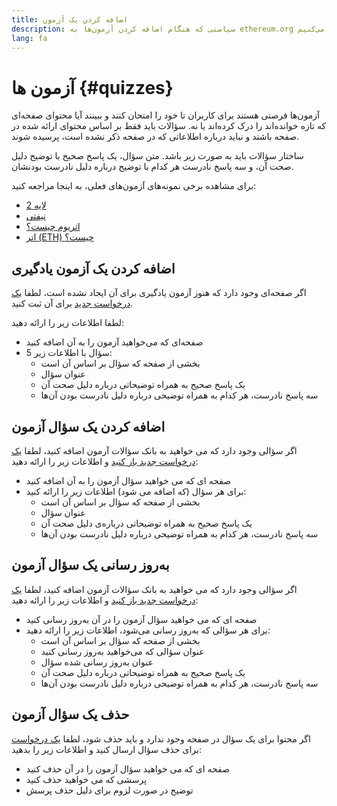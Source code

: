 ```yaml
---
title: اضافه کردن یک آزمون
description: سیاستی که هنگام اضافه کردن آزمون‌ها به ethereum.org استفاده می‌کنیم
lang: fa
---
```


# آزمون ها {#quizzes}

آزمون‌ها فرصتی هستند برای کاربران تا خود را امتحان کنند و ببینند آیا محتوای صفحه‌ای که تازه خوانده‌اند را درک کرده‌اند یا نه. سؤالات باید فقط بر اساس محتوای ارائه شده در صفحه باشند و نباید درباره اطلاعاتی که در صفحه ذکر نشده است، پرسیده شوند.

ساختار سؤالات باید به صورت زیر باشد. متن سؤال، یک پاسخ صحیح با توضیح دلیل صحت آن، و سه پاسخ نادرست هر کدام با توضیح درباره دلیل نادرست بودنشان.

برای مشاهده برخی نمونه‌های آزمون‌های فعلی، به اینجا مراجعه کنید:

- [لایه 2](/layer-2)
- [نیفتی](/nft/)
- [اتریوم چیست؟](/what-is-ethereum/)
- [اتر (ETH) چیست؟](/eth/)

## اضافه کردن یک آزمون یادگیری

اگر صفحه‌ای وجود دارد که هنوز آزمون یادگیری برای آن ایجاد نشده است، لطفا [یک درخواست جدید](https://github.com/ethereum/ethereum-org-website/issues/new?assignees=&labels=&template=suggest_quiz.yaml) برای آن ثبت کنید.

لطفا اطلاعات زیر را ارائه دهید:

- صفحه‌ای که می‌خواهید آزمون را به آن اضافه کنید
- 5 سؤال با اطلاعات زیر:
  - بخشی از صفحه که سؤال بر اساس آن است
  - عنوان سؤال
  - یک پاسخ صحیح به همراه توضیحاتی درباره‌ دلیل صحت آن
  - سه پاسخ نادرست، هر کدام به همراه توضیحی درباره دلیل نادرست بودن آن‌ها

## اضافه کردن یک سؤال آزمون

اگر سؤالی وجود دارد که می خواهید به بانک سؤالات آزمون اضافه کنید، لطفا [یک درخواست جدید باز کنید](https://github.com/ethereum/ethereum-org-website/issues/new?assignees=&labels=&template=suggest_quiz.yaml) و اطلاعات زیر را ارائه دهید:

- صفحه ای که می خواهید سؤال آزمون را به آن اضافه کنید
- برای هر سؤال (که اضافه می شود) اطلاعات زیر را ارائه کنید:
  - بخشی از صفحه که سؤال بر اساس آن است
  - عنوان سؤال
  - یک پاسخ صحیح به همراه توضیحاتی درباره‌ی دلیل صحت آن
  - سه پاسخ نادرست، هر کدام به همراه توضیحی درباره دلیل نادرست بودن آن‌ها

## به‌روز رسانی یک سؤال آزمون

اگر سؤالی وجود دارد که می خواهید به بانک سؤالات آزمون اضافه کنید، لطفا [یک درخواست جدید باز کنید](https://github.com/ethereum/ethereum-org-website/issues/new?assignees=&labels=&template=suggest_quiz.yaml) و اطلاعات زیر را ارائه دهید:

- صفحه ای که می خواهید سؤال آزمون را در آن به‌روز رسانی کنید
- برای هر سؤالی که به‌روز رسانی می‌شود، اطلاعات زیر را ارائه دهید:
  - بخشی از صفحه که سؤال بر اساس آن است
  - عنوان سؤالی که می‌خواهید به‌روز رسانی کنید
  - عنوان به‌روز رسانی شده سؤال
  - یک پاسخ صحیح به همراه توضیحاتی درباره‌ دلیل صحت آن
  - سه پاسخ نادرست، هر کدام به همراه توضیحی درباره دلیل نادرست بودن آن‌ها

## حذف یک سؤال آزمون

اگر محتوا برای یک سؤال در صفحه وجود ندارد و باید حذف شود، لطفا [یک درخواست](https://github.com/ethereum/ethereum-org-website/issues/new?assignees=&labels=&template=suggest_quiz.yaml) برای حذف سؤال ارسال کنید و اطلاعات زیر را بدهید:

- صفحه ای که می خواهید سؤال آزمون را در آن حذف کنید
- پرسشی که می خواهید حذف کنید
- توضیح در صورت لزوم برای دلیل حذف پرسش
